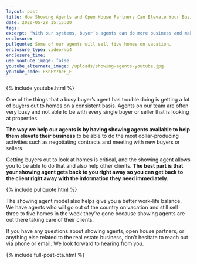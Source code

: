 ```yaml
---
layout: post
title: How Showing Agents and Open House Partners Can Elevate Your Business
date: 2020-05-28 15:15:00
tags:
excerpt: 'With our systems, buyer’s agents can do more business and make more money.'
enclosure:
pullquote: Some of our agents will sell five homes on vacation.
enclosure_type: video/mp4
enclosure_time:
use_youtube_image: false
youtube_alternate_image: /uploads/showing-agents-youtube.jpg
youtube_code: EKnEY7heF_E
---
```


{% include youtube.html %}

One of the things that a busy buyer’s agent has trouble doing is getting a lot of buyers out to homes on a consistent basis. Agents on our team are often very busy and not able to be with every single buyer or seller that is looking at properties.&nbsp;

**The way we help our agents is by having showing agents available to help them elevate their business** to be able to do the most dollar-producing activities such as negotiating contracts and meeting with new buyers or sellers.&nbsp;

Getting buyers out to look at homes is critical, and the showing agent allows you to be able to do that and also help other clients. **The best part is that your showing agent gets back to you right away so you can get back to the client right away with the information they need immediately.**

{% include pullquote.html %}

The showing agent model also helps give you a better work-life balance. We have agents who will go out of the country on vacation and still sell three to five homes in the week they’re gone because showing agents are out there taking care of their clients.

If you have any questions about showing agents, open house partners, or anything else related to the real estate business, don’t hesitate to reach out via phone or email. We look forward to hearing from you.

{% include full-post-cta.html %}&nbsp;